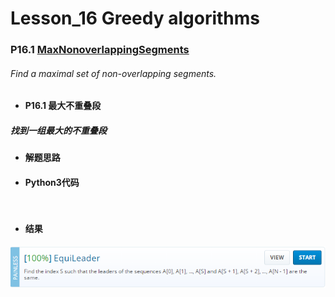 # Lesson_16 Greedy algorithms  

### P16.1 [MaxNonoverlappingSegments](https://app.codility.com/programmers/lessons/16-greedy_algorithms/max_nonoverlapping_segments/) 

###### Find a maximal set of non-overlapping segments.

* #### P16.1  最大不重叠段

##### 找到一组最大的不重叠段



* #### 解题思路


* #### Python3代码


```


```




* #### 结果


![image](https://github.com/Anfany/Codility-Lessons-By-Python3/blob/master/L8_Leader/8.1.png)
